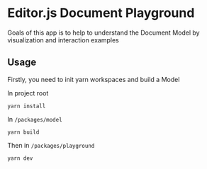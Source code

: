 # Editor.js Document Playground

Goals of this app is to help to understand the Document Model by visualization and interaction examples

## Usage

Firstly, you need to init yarn workspaces and build a Model

In project root

```
yarn install
```

In `/packages/model`

```
yarn build
```

Then in `/packages/playground`

```
yarn dev
```
